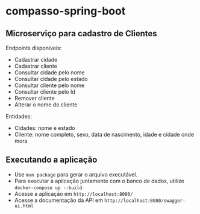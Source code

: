 # compasso-spring-boot

## Microserviço para cadastro de Clientes
Endpoints disponíveis:
* Cadastrar cidade
* Cadastrar cliente
* Consultar cidade pelo nome
* Consultar cidade pelo estado
* Consultar cliente pelo nome
* Consultar cliente pelo Id
* Remover cliente
* Alterar o nome do cliente

Entidades:
* Cidades: nome e estado
* Cliente: nome completo, sexo, data de nascimento, idade e cidade onde mora

## Executando a aplicação
- Use ```mvn package``` para gerar o arquivo executável.
- Para executar a aplicação juntamente com o banco de dados, utilize ```docker-compose up --build```.
- Acesse a aplicação em <code>http://localhost:8080/</code>
- Acesse a documentação da API em <code>http://localhost:8080/swagger-ui.html</code>
